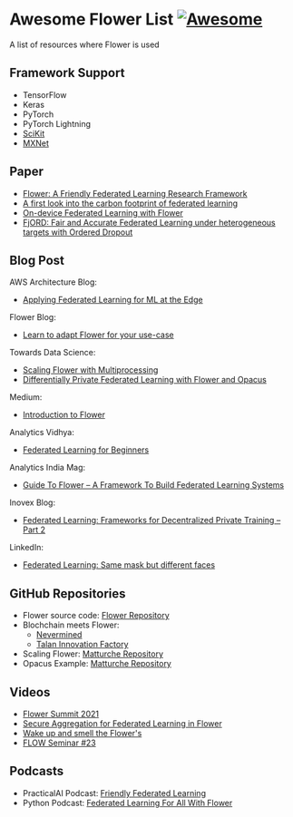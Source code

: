 # Awesome Flower List [![Awesome](https://awesome.re/badge.svg)](https://awesome.re)
A list of resources where Flower is used

## Framework Support

- TensorFlow
- Keras
- PyTorch
- PyTorch Lightning
- [SciKit](https://scikit-learn.org/stable/related_projects.html)
- [MXNet](https://mxnet.apache.org/versions/master/ecosystem/)

## Paper

- [Flower: A Friendly Federated Learning Research Framework](https://arxiv.org/abs/2007.14390)
- [A first look into the carbon footprint of federated learning](https://arxiv.org/abs/2102.07627)
- [On-device Federated Learning with Flower](https://arxiv.org/abs/2104.03042)
- [FjORD: Fair and Accurate Federated Learning under heterogeneous targets with Ordered Dropout](https://arxiv.org/pdf/2102.13451.pdf)

## Blog Post

AWS Architecture Blog:

- [Applying Federated Learning for ML at the Edge](https://aws.amazon.com/de/blogs/architecture/applying-federated-learning-for-ml-at-the-edge/)

Flower Blog:

- [Learn to adapt Flower for your use-case](https://flower.dev/blog)

Towards Data Science:

- [Scaling Flower with Multiprocessing](https://towardsdatascience.com/scaling-flower-with-multiprocessing-a0bc7b7aace0)
- [Differentially Private Federated Learning with Flower and Opacus](https://towardsdatascience.com/differentially-private-federated-learning-with-flower-and-opacus-e14fb0d2d229)

Medium:

- [Introduction to Flower](https://medium.com/nerd-for-tech/build-your-own-federated-learning-model-2c882ea8cfde)

Analytics Vidhya:

- [Federated Learning for Beginners](https://www.analyticsvidhya.com/blog/2021/04/federated-learning-for-beginners/)

Analytics India Mag:

- [Guide To Flower – A Framework To Build Federated Learning Systems](https://analyticsindiamag.com/guide-to-flower-a-framework-to-build-federated-learning-systems/)

Inovex Blog:

- [Federated Learning: Frameworks for Decentralized Private Training – Part 2](https://www.inovex.de/de/blog/federated-learning-frameworks-part-2/)

LinkedIn:

- [Federated Learning: Same mask but different faces](https://www.linkedin.com/pulse/federated-learning-same-mask-different-faces-imen-ayari/)

## GitHub Repositories

- Flower source code: [Flower Repository](https://github.com/adap/flower)
- Blochchain meets Flower: 
    - [Nevermined](https://github.com/nevermined-io/fl-demo/tree/master/image-classification-flower)
    - [Talan Innovation Factory](https://gitlab.com/Talan_Innovation_Factory/food-waste-prevention)
- Scaling Flower: [Matturche Repository](https://github.com/matturche/flower_scaling_example)
- Opacus Example: [Matturche Repository](https://github.com/matturche/flower_opacus_example)


## Videos

- [Flower Summit 2021](https://www.youtube.com/watch?v=XEH9UCUlVO8)
- [Secure Aggregation for Federated Learning in Flower](https://dl.acm.org/doi/10.1145/3488659.3493776)
- [Wake up and smell the Flower's](https://www.youtube.com/watch?v=mozAntAv1Fo)
- [FLOW Seminar #23](https://youtu.be/vq9oJr3_k5o)

## Podcasts

- PracticalAI Podcast: [Friendly Federated Learning](https://changelog.com/practicalai/160)
- Python Podcast: [Federated Learning For All With Flower](https://www.pythonpodcast.com/flower-federated-learning-episode-314/)
